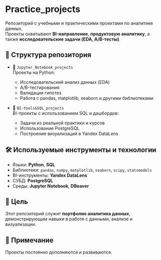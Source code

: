 # Practice_projects

Репозиторий с учебными и практическими проектами по аналитике данных.  
Проекты охватывают **BI-направление**, **продуктовую аналитику**, а также **исследовательские задачи (EDA, A/B-тесты)**.

## 🧭 Структура репозитория

- 📁 `Jupyter_Notebook_projects`  
  Проекты на Python:  
  - Исследовательский анализ данных (EDA)  
  - A/B-тестирования  
  - Валидация гипотез  
  - Работа с pandas, matplotlib, seaborn и другими библиотеками  

- 📁 `BI-tools&SQL_projects`  
  BI-проекты с использованием SQL и дашбордов:  
  - Задачи из реальной практики и курсов  
  - Использование PostgreSQL  
  - Построение визуализаций в Yandex DataLens  

## 🛠 Используемые инструменты и технологии

- Языки: **Python**, **SQL**
- Библиотеки: `pandas`, `numpy`, `matplotlib`, `seaborn`, `scipy`, `statsmodels`
- BI-инструменты: **Yandex DataLens**
- СУБД: **PostgreSQL**
- Среды: **Jupyter Notebook**, **DBeaver**

## 🎯 Цель

Этот репозиторий служит **портфолио аналитика данных**, демонстрирующим навыки в работе с данными, анализе и визуализации.

## 📌 Примечание

Проекты постоянно дополняются и развиваются. 
